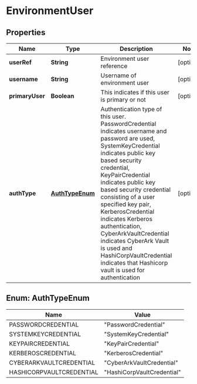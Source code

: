 

# EnvironmentUser


## Properties

| Name | Type | Description | Notes |
|------------ | ------------- | ------------- | -------------|
|**userRef** | **String** | Environment user reference |  [optional] |
|**username** | **String** | Username of environment user |  [optional] |
|**primaryUser** | **Boolean** | This indicates if this user is primary or not |  [optional] |
|**authType** | [**AuthTypeEnum**](#AuthTypeEnum) | Authentication type of this user. PasswordCredential indicates username and password are used, SystemKeyCredential indicates public key based security credential, KeyPairCredential indicates public key based security credential consisting of a user specified key pair, KerberosCredential indicates Kerberos authentication, CyberArkVaultCredential indicates CyberArk Vault is used and HashiCorpVaultCredential indicates that Hashicorp vault is used for authentication |  [optional] |



## Enum: AuthTypeEnum

| Name | Value |
|---- | -----|
| PASSWORDCREDENTIAL | &quot;PasswordCredential&quot; |
| SYSTEMKEYCREDENTIAL | &quot;SystemKeyCredential&quot; |
| KEYPAIRCREDENTIAL | &quot;KeyPairCredential&quot; |
| KERBEROSCREDENTIAL | &quot;KerberosCredential&quot; |
| CYBERARKVAULTCREDENTIAL | &quot;CyberArkVaultCredential&quot; |
| HASHICORPVAULTCREDENTIAL | &quot;HashiCorpVaultCredential&quot; |



